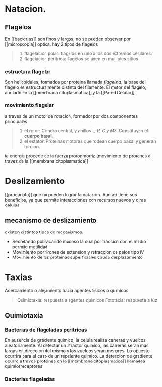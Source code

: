 # Natacion.

## Flagelos

En [[bacterias]] son finos y largos, no se pueden observar por [[microscopia]] optica. hay 2 tipos de flagelos

> 1. flagelacion polar: flagelos en uno o los dos extremos celulares.
> 2. flagelacion peritrica: flagelos se unen en multiples sitios

### estructura flagelar

Son helicoidales, formados por proteina llamada _flagelina_, la base del flagelo es estructuralmente distinta del filamente.
El motor del flagelo, anclado en la [[membrana citoplasmatica]] y la [[Pared Celular]].

### movimiento flagelar

a traves de un motor de rotacion, formador por dos componentes principales

> 1.  el rotor: Cilindro central, y anillos _L, P, C y MS_. Constituyen el **cuerpo basal**.
> 2.  el estator: Proteinas motoras que rodean cuerpo basal y generan torcion.

la energia procede de la fuerza protonmotriz (movimiento de protones a travez de la [[membrana citoplasmatica]]

# Deslizamiento

[[procariota]] que no pueden lograr la natacion. Aun asi tiene sus beneficios, ya que permite interacciones con recursos nuevos y otras celulas

## mecanismo de deslizamiento

existen distintos tipos de mecanismos.

- Secretando polisacarido mucoso la cual por traccion con el medio permite motilidad.
- Movimiento por tirones de extension y retraccion de pelos tipo IV
- Movimiento de las proteinas superficiales causa desplazamiento

# Taxias
Acercamiento o alejamiento hacia agentes fisicos o quimicos.
>Quimiotaxia: respuesta a agentes quimicos
>Fototaxia: respuesta a luz

## Quimiotaxia
### Bacterias de flageladas peritricas
En ausencia de gradiente quimico, la celula realiza carreras y vuelcos aleatoriamente. 
 Al detectar un atractor quimico, las carreras seran mas largas en direccion del mismo y los vuelcos seran menores.
 Lo opuesto ocurrira para el caso de un repelente quimico.
La deteccion de gradiente ocurre a traves proteinas en la [[membrana citoplasmatica]] llamadas quimiorreceptores.
### Bacterias flageladas 